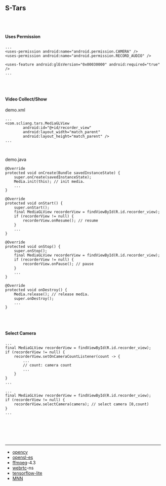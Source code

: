 ## S-Tars

<br /><br />

#### Uses Permission

```
...
<uses-permission android:name="android.permission.CAMERA" />
<uses-permission android:name="android.permission.RECORD_AUDIO" />

<uses-feature android:glEsVersion="0x00030000" android:required="true" />
...
```

<br /><br />

#### Video Collect/Show

demo.xml
```
...
<com.scliang.tars.MediaGLView
        android:id="@+id/recorder_view"
        android:layout_width="match_parent"
        android:layout_height="match_parent" />
...
```

<br />

demo.java
```
@Override
protected void onCreate(Bundle savedInstanceState) {
    super.onCreate(savedInstanceState);
    Media.init(this); // init media.
    ...
}

@Override
protected void onStart() {
    super.onStart();
    final MediaGLView recorderView = findViewById(R.id.recorder_view);
    if (recorderView != null) {
        recorderView.onResume(); // resume
    }
    ...
}

@Override
protected void onStop() {
    super.onStop();
    final MediaGLView recorderView = findViewById(R.id.recorder_view);
    if (recorderView != null) {
        recorderView.onPause(); // pause
    }
    ...
}

@Override
protected void onDestroy() {
    Media.release(); // release media.
    super.onDestroy();
    ...
}
```

<br /><br />

#### Select Camera

```
...
final MediaGLView recorderView = findViewById(R.id.recorder_view);
if (recorderView != null) {
    recorderView.setOnCameraCountListener(count -> {
        ...
        // count: camera count
        ...
    }
}
...
```

```
...
final MediaGLView recorderView = findViewById(R.id.recorder_view);
if (recorderView != null) {
    recorderView.selectCamera(camera); // select camera [0,count)
}
...
```

<br /><br /><br /><br />

<!--##### simple framework-->

<!--<span><div style="text-align: center;">-->
<!--![video-collect](image/video-collect.png)-->
<!--</div></span>-->

<!--<br /><br />-->

---

- [opencv](https://github.com/opencv/opencv)
- [opensl-es](https://developer.android.google.cn/ndk/guides/audio/opensl)
- [ffmpeg](https://github.com/FFmpeg/FFmpeg)-4.3
- [webrtc](https://github.com/webrtc)-ns
- [tensorflow-lite](https://tensorflow.google.cn/lite/)
- [MNN](https://github.com/alibaba/MNN)
